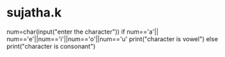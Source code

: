 # sujatha.k
num=char(input("enter the character")) if num=='a'|| num=='e'||num=='i'||num=='o'||num=='u' 
print("character is vowel") else print("character is consonant")
